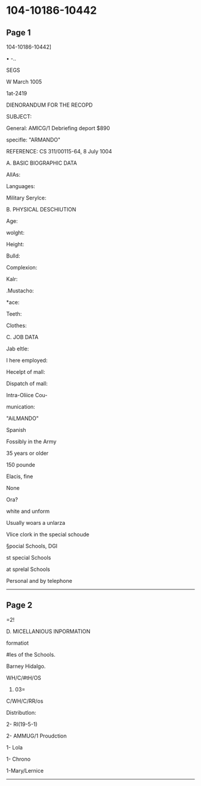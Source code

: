 # 104-10186-10442

## Page 1

104-10186-10442]

• -..

SEGS

W March 1005

1at-2419

DIENORANDUM FOR THE RECOPD

SUBJECT:

General: AMICG/1 Debriefing deport $890

specifle: "ARMANDO"

REFERENCE: CS 311/00115-64, 8 July 1004

A. BASIC BIOGRAPHIC DATA

AllAs:

Languages:

Military Serylce:

B. PHYSICAL DESCHIUTION

Age:

wolght:

Height:

Bulld:

Complexion:

Kalr:

.Mustacho:

*ace:

Teeth:

Clothes:

C. JOB DATA

Jab eltle:

I here employed:

Hecelpt of mall:

Dispatch of mall:

Intra-Oliice Cou-

munication:

"AiLMANDO"

Spanish

Fossibly in the Army

35 years or older

150 pounde

Elacis, fine

None

Ora?

white and unform

Usually woars a unlarza

Vlice clork in the special schoude

§pocial Schools, DGI

st special Schools

at sprelal Schools

Personal and by telephone

---

## Page 2

=2!

D. MICELLANIOUS INPORMATION

formatiot

#les of the Schools.

Barney Hidalgo.

WH/C/#tH/OS

1. 03=

C/WH/C/RR/os

Distributlon:

2- RI(19-5-1)

2- AMMUG/1 Proudction

1- Lola

1- Chrono

1-Mary/Lernice

---

